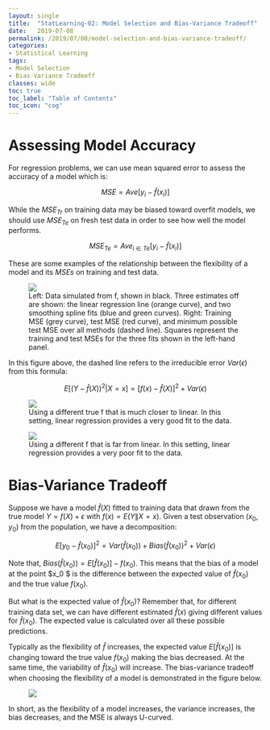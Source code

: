 ```yaml
---
layout: single
title:  "StatLearning-02: Model Selection and Bias-Variance Tradeoff"
date:   2019-07-08
permalink: /2019/07/08/model-selection-and-bias-variance-tradeoff/
categories: 
- Statistical Learning
tags:
- Model Selection
- Bias-Variance Tradeoff
classes: wide
toc: true
toc_label: "Table of Contents"
toc_icon: "cog"
---
```


# Assessing Model Accuracy

For regression problems, we can use mean squared error to assess the accuracy of a model which is:

$$MSE = Ave[y_i - \hat{f}(x_i)]$$

While the $MSE_{Tr}$ on training data may be biased toward overfit models, we should use $MSE_{Te}$ on fresh test data in order to see how well the model performs.

$$MSE_{Te} = Ave_{i \in Te}[y_i - \hat{f}(x_i)]$$

These are some examples of the relationship between the flexibility of a model and its $MSEs$ on training and test data.

<figure>
	<img src="https://github.com/trungha-ngx/trungha-ngx.github.io/blob/master/_posts/images/2019-07-08-model-selection-and-bias-variance-tradeoff/1.png?raw=true">
	<figcaption>Left: Data simulated from f, shown in black. Three estimates off are shown: the linear regression line (orange curve), and two smoothing spline fits (blue and green curves). Right: Training MSE (grey curve), test MSE (red curve), and minimum possible test MSE over all methods (dashed line). Squares represent the training and test MSEs for the three fits shown in the left-hand panel.</figcaption>
</figure>

In this figure above, the dashed line refers to the irreducible error $Var(\epsilon)$ from this formula:

$$E[(Y- \hat{f}(X))^2 | X=x] = [f(x) - \hat{f}(X)]^2 + Var(\epsilon)$$

<figure>
	<img src="https://github.com/trungha-ngx/trungha-ngx.github.io/blob/master/_posts/images/2019-07-08-model-selection-and-bias-variance-tradeoff/2.png?raw=true">
	<figcaption>Using a different true f that is much closer to linear. In this setting, linear regression provides a very good fit to the data.</figcaption>
</figure>

<figure>
	<img src="https://github.com/trungha-ngx/trungha-ngx.github.io/blob/master/_posts/images/2019-07-08-model-selection-and-bias-variance-tradeoff/3.png?raw=true">
	<figcaption>Using a different f that is far from linear. In this setting, linear regression provides a very poor fit to the data.</figcaption>
</figure>

# Bias-Variance Tradeoff

Suppose we have a model $\hat{f}(X)$ fitted to training data that drawn from the true model $Y = f(X) + \epsilon$ with $f(x) = E(Y \|X=x)$. Given a test observation $(x_0, y_0)$ from the population, we have a decomposition:

$$E[y_0 - \hat{f}(x_0)]^2 = Var(\hat{f}(x_0)) + Bias(\hat{f}(x_0))^2 + Var(\epsilon)$$

Note that, $Bias(\hat{f}(x_0)) = E[\hat{f}(x_0)] - f(x_0)$. This means that the bias of a model at the point $x_0 $ is the difference between the expected value of $\hat{f}(x_0)$ and the true value $f(x_0)$.

But what is the expected value of $\hat{f}(x_0)$? Remember that, for different training data set, we can have different estimated $\hat{f}(x)$ giving different values for $\hat{f}(x_0)$. The expected value is calculated over all these possible predictions.

Typically as the flexibility of $\hat{f}$ increases, the expected value $E[\hat{f}(x_0)]$ is changing toward the true value $f(x_0)$ making the bias decreased. At the same time, the variability of $\hat{f}(x_0)$ will increase. The bias-variance tradeoff when choosing the flexibility of a model is demonstrated in the figure below.

<figure>
	<img src="https://github.com/trungha-ngx/trungha-ngx.github.io/blob/master/_posts/images/2019-07-08-model-selection-and-bias-variance-tradeoff/4.png?raw=true">
</figure>

In short, as the flexibility of a model increases, the variance increases, the bias decreases, and the MSE is always U-curved.